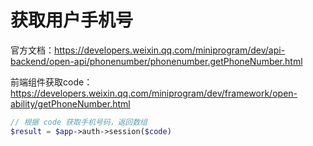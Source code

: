 # 获取用户手机号

官方文档：https://developers.weixin.qq.com/miniprogram/dev/api-backend/open-api/phonenumber/phonenumber.getPhoneNumber.html

前端组件获取code：https://developers.weixin.qq.com/miniprogram/dev/framework/open-ability/getPhoneNumber.html

```php
// 根据 code 获取手机号码，返回数组
$result = $app->auth->session($code)
```
